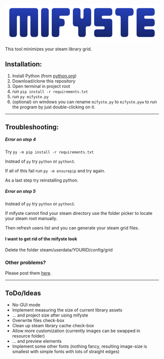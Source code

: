 ![logo](mifyste.png)

This tool minimizes your steam library grid.

## Installation:
1. Install Python (from [python.org](www.python.org))
2. Download/clone this repository
3. Open terminal in project root
4. run `pip install -r requirements.txt`
5. run `py mifyste.py`
6. (optional) on windows you can rename `mifyste.py` to `mifyste.pyw` to run the program by just double-clicking on it.

---

## Troubleshooting:

##### Error on step 4

Try `py -m pip install -r requirements.txt`

Instead of `py` try `python` or `python3`.

If all of this fail run `py -m ensurepip` and try again.

As a last step try reinstalling python.

##### Error on step 5

Instead of `py` try `python` or `python3`.

If mifyste cannot find your steam directory use the folder picker to locate your steam root manually.

Then refresh users list and you can generate your steam grid files.

#### I want to get rid of the mifyste look

Delete the folder steam/userdata/YOURID/config/grid

### Other problems?

Please post them [here](https://github.com/jans-code/jansagdakernel/issues).

---

## ToDo/Ideas

- No-GUI mode
- Implement measuring the size of current library assets
- ... and project size after using mifyste
- Overwrite files check-box
- Clean up steam library cache check-box
- Allow more customization (currently images can be swapped in resource folder)
- ... and preview elements
- Implement some other fonts (nothing fancy, resulting image-size is smallest with simple fonts with lots of straight edges)